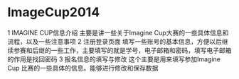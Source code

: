 # ImageCup2014
1 IMAGINE CUP信息介绍
主要是讲一些关于Imagine Cup大赛的一些具体信息和流程，以及一些注意事项
2 注册登录页面
填写一些账号的基本信息，方便以后继续参赛和后继的一些工作，主要填写的就是学号，电子邮箱和密码，填写电子邮箱的作用是找回密码
3 报名信息的填写与修改
这个主要是用来填写参加Imagine Cup 比赛的一些具体的信息。能够进行修改和保存数据
